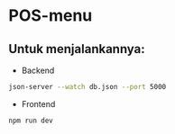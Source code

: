 # POS-menu

## Untuk menjalankannya:
- Backend
```bash
json-server --watch db.json --port 5000
```
- Frontend
```bash
npm run dev
```
